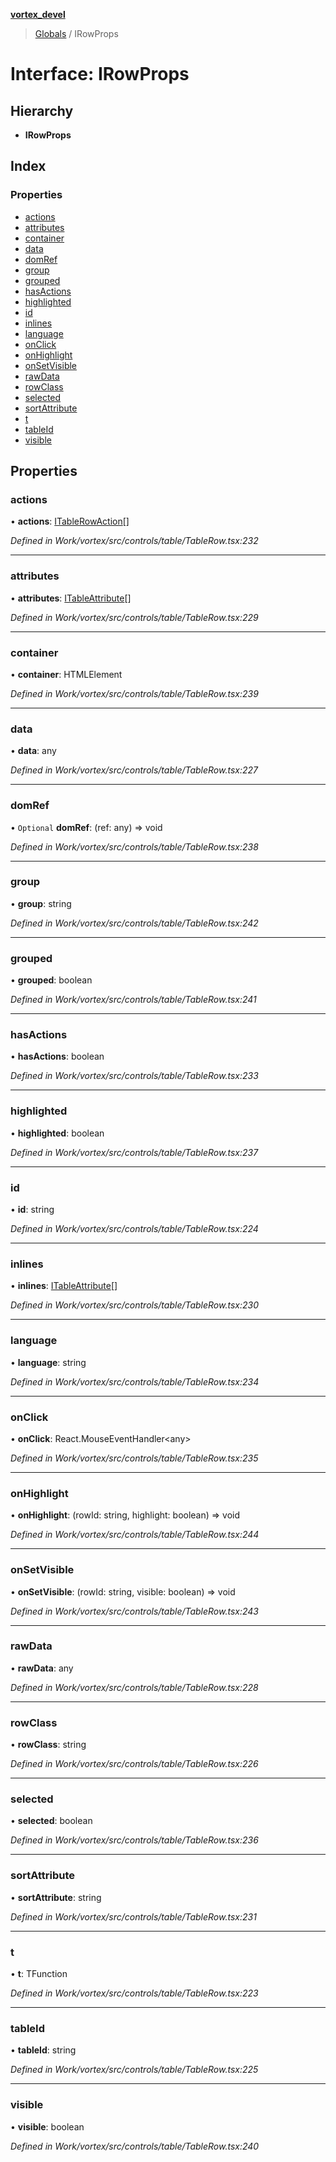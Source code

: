 **[vortex_devel](../README.md)**

> [Globals](../globals.md) / IRowProps

# Interface: IRowProps

## Hierarchy

* **IRowProps**

## Index

### Properties

* [actions](irowprops.md#actions)
* [attributes](irowprops.md#attributes)
* [container](irowprops.md#container)
* [data](irowprops.md#data)
* [domRef](irowprops.md#domref)
* [group](irowprops.md#group)
* [grouped](irowprops.md#grouped)
* [hasActions](irowprops.md#hasactions)
* [highlighted](irowprops.md#highlighted)
* [id](irowprops.md#id)
* [inlines](irowprops.md#inlines)
* [language](irowprops.md#language)
* [onClick](irowprops.md#onclick)
* [onHighlight](irowprops.md#onhighlight)
* [onSetVisible](irowprops.md#onsetvisible)
* [rawData](irowprops.md#rawdata)
* [rowClass](irowprops.md#rowclass)
* [selected](irowprops.md#selected)
* [sortAttribute](irowprops.md#sortattribute)
* [t](irowprops.md#t)
* [tableId](irowprops.md#tableid)
* [visible](irowprops.md#visible)

## Properties

### actions

•  **actions**: [ITableRowAction](itablerowaction.md)[]

*Defined in Work/vortex/src/controls/table/TableRow.tsx:232*

___

### attributes

•  **attributes**: [ITableAttribute](itableattribute.md)[]

*Defined in Work/vortex/src/controls/table/TableRow.tsx:229*

___

### container

•  **container**: HTMLElement

*Defined in Work/vortex/src/controls/table/TableRow.tsx:239*

___

### data

•  **data**: any

*Defined in Work/vortex/src/controls/table/TableRow.tsx:227*

___

### domRef

• `Optional` **domRef**: (ref: any) => void

*Defined in Work/vortex/src/controls/table/TableRow.tsx:238*

___

### group

•  **group**: string

*Defined in Work/vortex/src/controls/table/TableRow.tsx:242*

___

### grouped

•  **grouped**: boolean

*Defined in Work/vortex/src/controls/table/TableRow.tsx:241*

___

### hasActions

•  **hasActions**: boolean

*Defined in Work/vortex/src/controls/table/TableRow.tsx:233*

___

### highlighted

•  **highlighted**: boolean

*Defined in Work/vortex/src/controls/table/TableRow.tsx:237*

___

### id

•  **id**: string

*Defined in Work/vortex/src/controls/table/TableRow.tsx:224*

___

### inlines

•  **inlines**: [ITableAttribute](itableattribute.md)[]

*Defined in Work/vortex/src/controls/table/TableRow.tsx:230*

___

### language

•  **language**: string

*Defined in Work/vortex/src/controls/table/TableRow.tsx:234*

___

### onClick

•  **onClick**: React.MouseEventHandler\<any>

*Defined in Work/vortex/src/controls/table/TableRow.tsx:235*

___

### onHighlight

•  **onHighlight**: (rowId: string, highlight: boolean) => void

*Defined in Work/vortex/src/controls/table/TableRow.tsx:244*

___

### onSetVisible

•  **onSetVisible**: (rowId: string, visible: boolean) => void

*Defined in Work/vortex/src/controls/table/TableRow.tsx:243*

___

### rawData

•  **rawData**: any

*Defined in Work/vortex/src/controls/table/TableRow.tsx:228*

___

### rowClass

•  **rowClass**: string

*Defined in Work/vortex/src/controls/table/TableRow.tsx:226*

___

### selected

•  **selected**: boolean

*Defined in Work/vortex/src/controls/table/TableRow.tsx:236*

___

### sortAttribute

•  **sortAttribute**: string

*Defined in Work/vortex/src/controls/table/TableRow.tsx:231*

___

### t

•  **t**: TFunction

*Defined in Work/vortex/src/controls/table/TableRow.tsx:223*

___

### tableId

•  **tableId**: string

*Defined in Work/vortex/src/controls/table/TableRow.tsx:225*

___

### visible

•  **visible**: boolean

*Defined in Work/vortex/src/controls/table/TableRow.tsx:240*
